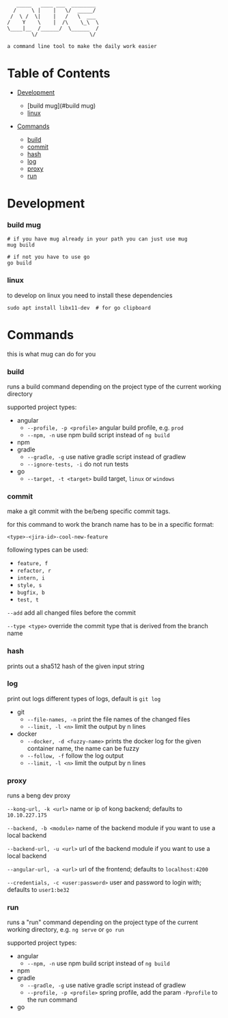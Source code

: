```text
   _____   ____ ___  ________ 
  /     \ |    |   \/  _____/ 
 /  \ /  \|    |   /   \  ___ 
/    Y    \    |  /\    \_\  \
\____|__  /______/  \______  /
        \/                 \/

a command line tool to make the daily work easier
```

# Table of Contents

- [Development](#development)
    * [build mug](#build mug)
    * [linux](#linux)

- [Commands](#commands)
    * [build](#build)
    * [commit](#commit)
    * [hash](#hash)
    * [log](#log)
    * [proxy](#proxy)
    * [run](#run)

# Development

### build mug
```shell
# if you have mug already in your path you can just use mug
mug build

# if not you have to use go
go build 
```

### linux
to develop on linux you need to install these dependencies
```shell
sudo apt install libx11-dev  # for go clipboard
```

# Commands
this is what mug can do for you
### build
runs a build command depending on the project type of the current working directory

supported project types:
- angular
  - `--profile, -p <profile>` angular build profile, e.g. `prod`
  - `--npm, -n` use npm build script instead of `ng build`
- npm
- gradle
  - `--gradle, -g` use native gradle script instead of gradlew
  - `--ignore-tests, -i` do not run tests
- go
  - `--target, -t <target>` build target, `linux` or `windows`
### commit
make a git commit with the be/beng specific commit tags. 

for this command to work the branch name has to be in a specific format:

`<type>-<jira-id>-cool-new-feature`

following types can be used:
- `feature, f`	
- `refactor, r`	
- `intern, i`	
- `style, s`	
- `bugfix, b`	
- `test, t`


`--add` add all changed files before the commit

`--type <type>` override the commit type that is derived from the branch name
### hash
prints out a sha512 hash of the given input string
### log
print out logs different types of logs, default is `git log`

- git
  - `--file-names, -n` print the file names of the changed files
  - `--limit, -l <n>` limit the output by n lines
- docker
  - `--docker, -d <fuzzy-name>` prints the docker log for the given container name, the name can be fuzzy
  - `--follow, -f` follow the log output
  - `--limit, -l <n>` limit the output by n lines

### proxy
runs a beng dev proxy

`--kong-url, -k <url>` name or ip of kong backend; defaults to `10.10.227.175`

`--backend, -b <module>` name of the backend module if you want to use a local backend

`--backend-url, -u <url>` url of the backend module if you want to use a local backend

`--angular-url, -a <url>` url of the frontend; defaults to `localhost:4200`

`--credentials, -c <user:password>` user and password to login with; defaults to `user1:be32`

### run
runs a "run" command depending on the project type of the current working directory, e.g. `ng serve` or `go run`

supported project types:
- angular
  - `--npm, -n` use npm build script instead of `ng build`
- npm
- gradle
  - `--gradle, -g` use native gradle script instead of gradlew
  - `--profile, -p <profile>` spring profile, add the param `-Pprofile` to the run command 
- go
